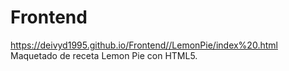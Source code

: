 # Frontend
https://deivyd1995.github.io/Frontend//LemonPie/index%20.html
Maquetado de receta Lemon Pie con HTML5.

